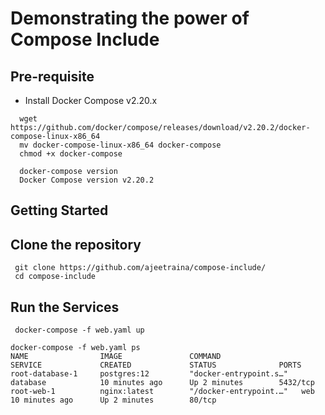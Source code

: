 # Demonstrating the power of Compose Include


## Pre-requisite

- Install Docker Compose v2.20.x

```
  wget https://github.com/docker/compose/releases/download/v2.20.2/docker-compose-linux-x86_64
  mv docker-compose-linux-x86_64 docker-compose
  chmod +x docker-compose
```

```
  docker-compose version
  Docker Compose version v2.20.2
```

## Getting Started

## Clone the repository

```
 git clone https://github.com/ajeetraina/compose-include/
 cd compose-include
```

## Run the Services

```
 docker-compose -f web.yaml up
```

```
docker-compose -f web.yaml ps 
NAME                IMAGE               COMMAND                  SERVICE             CREATED             STATUS              PORTS
root-database-1     postgres:12         "docker-entrypoint.s…"   database            10 minutes ago      Up 2 minutes        5432/tcp
root-web-1          nginx:latest        "/docker-entrypoint.…"   web                 10 minutes ago      Up 2 minutes        80/tcp
```
